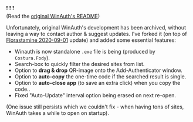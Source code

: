 ❗   ❗   ❗       
(Read the <a href="https://github.com/winauth/winauth">original WinAuth's README</a>)

Unfortunately, original WinAuth's development has been archived, without leaving a way to contact author & suggest updates. I've forked it (on top of <a href="https://github.com/Florastamine/winauth">Florastamine 2020-09-01</a> update) and added some essential features:

- Winauth is now standalone `.exe` file is being (produced by `Costura.Fody`).
- Search-box to quickly filter the desired sites from list.
- Option to **drag & drop** QR-image onto the Add-Authenticator window.
- Option to **auto-copy** the one-time code if the searched result is single.
- Option to **auto-close app**  (to save an extra click) when you copy the code..
- Fixed "Auto-Update" interval option being erased on next re-open.

(One issue still persists which we couldn't fix - when having tons of sites, WinAuth takes a while to open on startup).
